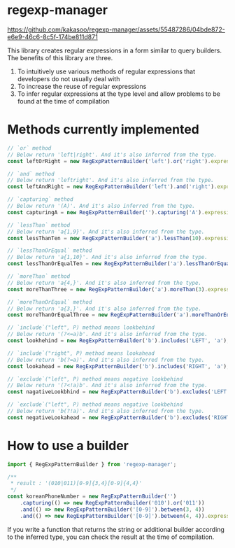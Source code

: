 # regexp-manager

https://github.com/kakasoo/regexp-manager/assets/55487286/04bde872-e6e9-46c6-8c5f-174be811d871


This library creates regular expressions in a form similar to query builders. The benefits of this library are three.

1. To intuitively use various methods of regular expressions that developers do not usually deal with
2. To increase the reuse of regular expressions
3. To infer regular expressions at the type level and allow problems to be found at the time of compilation

# Methods currently implemented

```typescript
// `or` method
// Below return 'left|right'. And it's also inferred from the type.
const leftOrRight = new RegExpPatternBuilder('left').or('right').expression;

// `and` method
// Below return 'leftright'. And it's also inferred from the type.
const leftAndRight = new RegExpPatternBuilder('left').and('right').expression;

// `capturing` method
// Below return '(A)'. And it's also inferred from the type.
const capturingA = new RegExpPatternBuilder('').capturing('A').expression;

// `lessThan` method
// Below return 'a{1,9}'. And it's also inferred from the type.
const lessThanTen = new RegExpPatternBuilder('a').lessThan(10).expression;

// `lessThanOrEqual` method
// Below return 'a{1,10}'. And it's also inferred from the type.
const lessThanOrEqualTen = new RegExpPatternBuilder('a').lessThanOrEqual(10).expression;

// `moreThan` method
// Below return 'a{4,}'. And it's also inferred from the type.
const moreThanThree = new RegExpPatternBuilder('a').moreThan(3).expression;

// `moreThanOrEqual` method
// Below return 'a{3,}'. And it's also inferred from the type.
const moreThanOrEqualThree = new RegExpPatternBuilder('a').moreThanOrEqual(3).expression;

// `include`("left", P) method means lookbehind
// Below return '(?<=a)b'. And it's also inferred from the type.
const lookhehind = new RegExpPatternBuilder('b').includes('LEFT', 'a');

// `include`("right", P) method means lookahead
// Below return 'b(?=a)'. And it's also inferred from the type.
const lookahead = new RegExpPatternBuilder('b').includes('RIGHT', 'a');

// `exclude`("left", P) method means negative lookbehind
// Below return '(?<!a)b'. And it's also inferred from the type.
const nagativeLookbhind = new RegExpPatternBuilder('b').excludes('LEFT', 'a');

// `exclude`("left", P) method means negative lookbehind
// Below return 'b(?!a)'. And it's also inferred from the type.
const negativeLookahead = new RegExpPatternBuilder('b').excludes('RIGHT', 'a');
```

# How to use a builder

```typescript
import { RegExpPatternBuilder } from 'regexp-manager';

/**
 * result : '(010|011)[0-9]{3,4}[0-9]{4,4}'
 */
const koreanPhoneNumber = new RegExpPatternBuilder('')
    .capturing(() => new RegExpPatternBuilder('010').or('011'))
    .and(() => new RegExpPatternBuilder('[0-9]').between(3, 4))
    .and(() => new RegExpPatternBuilder('[0-9]').between(4, 4)).expression;
```

If you write a function that returns the string or additional builder according to the inferred type, you can check the result at the time of compilation.
